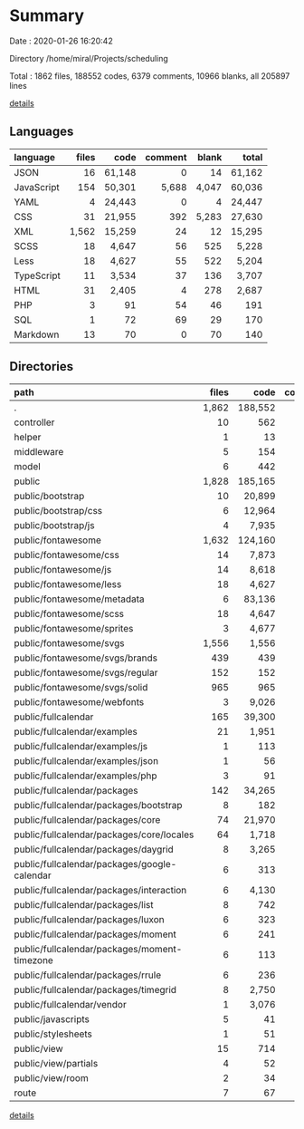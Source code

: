 # Summary

Date : 2020-01-26 16:20:42

Directory /home/miral/Projects/scheduling

Total : 1862 files,  188552 codes, 6379 comments, 10966 blanks, all 205897 lines

[details](details.md)

## Languages
| language | files | code | comment | blank | total |
| :--- | ---: | ---: | ---: | ---: | ---: |
| JSON | 16 | 61,148 | 0 | 14 | 61,162 |
| JavaScript | 154 | 50,301 | 5,688 | 4,047 | 60,036 |
| YAML | 4 | 24,443 | 0 | 4 | 24,447 |
| CSS | 31 | 21,955 | 392 | 5,283 | 27,630 |
| XML | 1,562 | 15,259 | 24 | 12 | 15,295 |
| SCSS | 18 | 4,647 | 56 | 525 | 5,228 |
| Less | 18 | 4,627 | 55 | 522 | 5,204 |
| TypeScript | 11 | 3,534 | 37 | 136 | 3,707 |
| HTML | 31 | 2,405 | 4 | 278 | 2,687 |
| PHP | 3 | 91 | 54 | 46 | 191 |
| SQL | 1 | 72 | 69 | 29 | 170 |
| Markdown | 13 | 70 | 0 | 70 | 140 |

## Directories
| path | files | code | comment | blank | total |
| :--- | ---: | ---: | ---: | ---: | ---: |
| . | 1,862 | 188,552 | 6,379 | 10,966 | 205,897 |
| controller | 10 | 562 | 23 | 65 | 650 |
| helper | 1 | 13 | 1 | 3 | 17 |
| middleware | 5 | 154 | 6 | 29 | 189 |
| model | 6 | 442 | 6 | 20 | 468 |
| public | 1,828 | 185,165 | 6,269 | 10,759 | 202,193 |
| public/bootstrap | 10 | 20,899 | 1,753 | 3,491 | 26,143 |
| public/bootstrap/css | 6 | 12,964 | 41 | 1,467 | 14,472 |
| public/bootstrap/js | 4 | 7,935 | 1,712 | 2,024 | 11,671 |
| public/fontawesome | 1,632 | 124,160 | 540 | 5,551 | 130,251 |
| public/fontawesome/css | 14 | 7,873 | 60 | 3,564 | 11,497 |
| public/fontawesome/js | 14 | 8,618 | 345 | 924 | 9,887 |
| public/fontawesome/less | 18 | 4,627 | 55 | 522 | 5,204 |
| public/fontawesome/metadata | 6 | 83,136 | 0 | 4 | 83,140 |
| public/fontawesome/scss | 18 | 4,647 | 56 | 525 | 5,228 |
| public/fontawesome/sprites | 3 | 4,677 | 12 | 3 | 4,692 |
| public/fontawesome/svgs | 1,556 | 1,556 | 0 | 6 | 1,562 |
| public/fontawesome/svgs/brands | 439 | 439 | 0 | 3 | 442 |
| public/fontawesome/svgs/regular | 152 | 152 | 0 | 0 | 152 |
| public/fontawesome/svgs/solid | 965 | 965 | 0 | 3 | 968 |
| public/fontawesome/webfonts | 3 | 9,026 | 12 | 3 | 9,041 |
| public/fullcalendar | 165 | 39,300 | 3,971 | 1,660 | 44,931 |
| public/fullcalendar/examples | 21 | 1,951 | 54 | 313 | 2,318 |
| public/fullcalendar/examples/js | 1 | 113 | 0 | 29 | 142 |
| public/fullcalendar/examples/json | 1 | 56 | 0 | 1 | 57 |
| public/fullcalendar/examples/php | 3 | 91 | 54 | 46 | 191 |
| public/fullcalendar/packages | 142 | 34,265 | 3,375 | 1,180 | 38,820 |
| public/fullcalendar/packages/bootstrap | 8 | 182 | 61 | 33 | 276 |
| public/fullcalendar/packages/core | 74 | 21,970 | 1,724 | 739 | 24,433 |
| public/fullcalendar/packages/core/locales | 64 | 1,718 | 1 | 256 | 1,975 |
| public/fullcalendar/packages/daygrid | 8 | 3,265 | 371 | 74 | 3,710 |
| public/fullcalendar/packages/google-calendar | 6 | 313 | 68 | 23 | 404 |
| public/fullcalendar/packages/interaction | 6 | 4,130 | 450 | 70 | 4,650 |
| public/fullcalendar/packages/list | 8 | 742 | 89 | 52 | 883 |
| public/fullcalendar/packages/luxon | 6 | 323 | 49 | 27 | 399 |
| public/fullcalendar/packages/moment | 6 | 241 | 19 | 19 | 279 |
| public/fullcalendar/packages/moment-timezone | 6 | 113 | 49 | 25 | 187 |
| public/fullcalendar/packages/rrule | 6 | 236 | 52 | 23 | 311 |
| public/fullcalendar/packages/timegrid | 8 | 2,750 | 443 | 95 | 3,288 |
| public/fullcalendar/vendor | 1 | 3,076 | 542 | 164 | 3,782 |
| public/javascripts | 5 | 41 | 1 | 9 | 51 |
| public/stylesheets | 1 | 51 | 0 | 7 | 58 |
| public/view | 15 | 714 | 4 | 41 | 759 |
| public/view/partials | 4 | 52 | 0 | 3 | 55 |
| public/view/room | 2 | 34 | 0 | 4 | 38 |
| route | 7 | 67 | 2 | 29 | 98 |

[details](details.md)